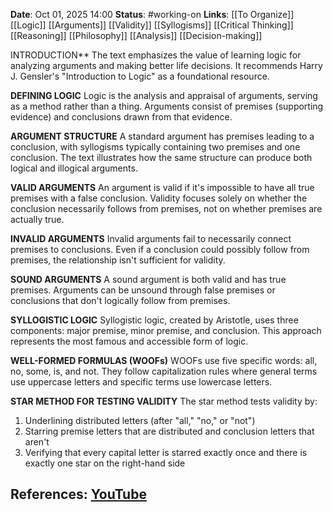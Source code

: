 **Date**: Oct 01, 2025 14:00
**Status**: #working-on
**Links**: [[To Organize]] [[Logic]] [[Arguments]] [[Validity]] [[Syllogisms]] [[Critical Thinking]] [[Reasoning]] [[Philosophy]] [[Analysis]] [[Decision-making]]

INTRODUCTION**
The text emphasizes the value of learning logic for analyzing arguments and making better life decisions. It recommends Harry J. Gensler's "Introduction to Logic" as a foundational resource.

**DEFINING LOGIC**
Logic is the analysis and appraisal of arguments, serving as a method rather than a thing. Arguments consist of premises (supporting evidence) and conclusions drawn from that evidence.

**ARGUMENT STRUCTURE**
A standard argument has premises leading to a conclusion, with syllogisms typically containing two premises and one conclusion. The text illustrates how the same structure can produce both logical and illogical arguments.

**VALID ARGUMENTS**
An argument is valid if it's impossible to have all true premises with a false conclusion. Validity focuses solely on whether the conclusion necessarily follows from premises, not on whether premises are actually true.

**INVALID ARGUMENTS**
Invalid arguments fail to necessarily connect premises to conclusions. Even if a conclusion could possibly follow from premises, the relationship isn't sufficient for validity.

**SOUND ARGUMENTS**
A sound argument is both valid and has true premises. Arguments can be unsound through false premises or conclusions that don't logically follow from premises.

**SYLLOGISTIC LOGIC**
Syllogistic logic, created by Aristotle, uses three components: major premise, minor premise, and conclusion. This approach represents the most famous and accessible form of logic.

**WELL-FORMED FORMULAS (WOOFs)**
WOOFs use five specific words: all, no, some, is, and not. They follow capitalization rules where general terms use uppercase letters and specific terms use lowercase letters.

**STAR METHOD FOR TESTING VALIDITY**
The star method tests validity by:
1. Underlining distributed letters (after "all," "no," or "not")
2. Starring premise letters that are distributed and conclusion letters that aren't
3. Verifying that every capital letter is starred exactly once and there is exactly one star on the right-hand side

## References: [YouTube](https://www.youtube.com/watch?v=cJiLQnMXtxs)
